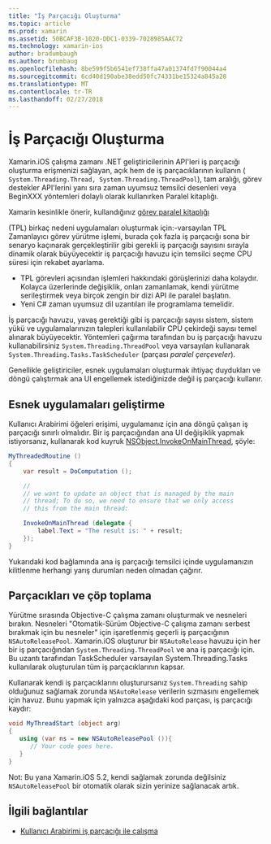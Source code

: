 ```yaml
---
title: "İş Parçacığı Oluşturma"
ms.topic: article
ms.prod: xamarin
ms.assetid: 50BCAF3B-1020-DDC1-0339-7028985AAC72
ms.technology: xamarin-ios
author: bradumbaugh
ms.author: brumbaug
ms.openlocfilehash: 8be599f5b6541ef738ffa47a01374fd7f90044a4
ms.sourcegitcommit: 6cd40d190abe38edd50fc74331be15324a845a28
ms.translationtype: MT
ms.contentlocale: tr-TR
ms.lasthandoff: 02/27/2018
---
```

# <a name="threading"></a>İş Parçacığı Oluşturma

Xamarin.iOS çalışma zamanı .NET geliştiricilerinin API'leri iş parçacığı oluşturma erişmenizi sağlayan, açık hem de iş parçacıklarının kullanın ( `System.Threading.Thread, System.Threading.ThreadPool`), tam aralığı, görev destekler API'lerini yanı sıra zaman uyumsuz temsilci desenleri veya BeginXXX yöntemleri dolaylı olarak kullanırken Paralel kitaplığı.



Xamarin kesinlikle önerir, kullandığınız [görev paralel kitaplığı](http://msdn.microsoft.com/en-us/library/dd460717.aspx)

 (TPL) birkaç nedeni uygulamaları oluşturmak için:-varsayılan TPL Zamanlayıcı görev yürütme işlemi, burada çok fazla iş parçacığı sona bir senaryo kaçınarak gerçekleştirilir gibi gerekli iş parçacığı sayısını sırayla dinamik olarak büyüyecektir iş parçacığı havuzu için temsilci seçme CPU süresi için rekabet ayarlama. 
-  TPL görevleri açısından işlemleri hakkındaki görüşlerinizi daha kolaydır. Kolayca üzerlerinde değişiklik, onları zamanlamak, kendi yürütme serileştirmek veya birçok zengin bir dizi API ile paralel başlatın. 
-  Yeni C# zaman uyumsuz dil uzantıları ile programlama temelidir. 


İş parçacığı havuzu, yavaş gerektiği gibi iş parçacığı sayısı sistem, sistem yükü ve uygulamalarınızın talepleri kullanılabilir CPU çekirdeği sayısı temel alınarak büyüyecektir. Yöntemleri çağırma tarafından bu iş parçacığı havuzu kullanabilirsiniz `System.Threading.ThreadPool` veya varsayılan kullanarak `System.Threading.Tasks.TaskScheduler` (parçası *paralel çerçeveler*).

Genellikle geliştiriciler, esnek uygulamaları oluşturmak ihtiyaç duydukları ve döngü çalıştırmak ana UI engellemek istediğinizde değil iş parçacığı kullanır.

 <a name="Developing_Responsive_Applications" />


## <a name="developing-responsive-applications"></a>Esnek uygulamaları geliştirme

Kullanıcı Arabirimi öğeleri erişimi, uygulamanız için ana döngü çalışan iş parçacığı sınırlı olmalıdır. Bir iş parçacığından ana UI değişiklik yapmak istiyorsanız, kullanarak kod kuyruk [NSObject.InvokeOnMainThread](https://developer.xamarin.com/api/type/Foundation.NSObject/), şöyle:

```csharp
MyThreadedRoutine ()  
{  
    var result = DoComputation ();  

    //
    // we want to update an object that is managed by the main
    // thread; To do so, we need to ensure that we only access
    // this from the main thread:

    InvokeOnMainThread (delegate {  
        label.Text = "The result is: " + result;  
    });
}
```

Yukarıdaki kod bağlamında ana iş parçacığı temsilci içinde uygulamanızın kilitlenme herhangi yarış durumları neden olmadan çağırır.

 <a name="Threading_and_Garbage_Collection" />


## <a name="threading-and-garbage-collection"></a>Parçacıkları ve çöp toplama

Yürütme sırasında Objective-C çalışma zamanı oluşturmak ve nesneleri bırakın. Nesneleri "Otomatik-Sürüm Objective-C çalışma zamanı serbest bırakmak için bu nesneler" için işaretlenmiş geçerli iş parçacığının `NSAutoReleasePool`. Xamarin.iOS oluşturur bir `NSAutoRelease` havuzu için her bir iş parçacığından `System.Threading.ThreadPool` ve ana iş parçacığı için. Bu uzantı tarafından TaskScheduler varsayılan System.Threading.Tasks kullanılarak oluşturulan tüm iş parçacıklarının kapsar.

Kullanarak kendi iş parçacıklarını oluşturursanız `System.Threading` sahip olduğunuz sağlamak zorunda `NSAutoRelease` verilerin sızmasını engellemek için havuz. Bunu yapmak için yalnızca aşağıdaki kod parçası, iş parçacığı kaydır:

```csharp
void MyThreadStart (object arg)
{
   using (var ns = new NSAutoReleasePool ()){
      // Your code goes here.
   }
}
```

Not: Bu yana Xamarin.iOS 5.2, kendi sağlamak zorunda değilsiniz `NSAutoReleasePool` bir otomatik olarak sizin yerinize sağlanacak artık.


## <a name="related-links"></a>İlgili bağlantılar

- [Kullanıcı Arabirimi iş parçacığı ile çalışma](~/ios/user-interface/ios-ui/ui-thread.md)

